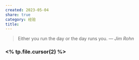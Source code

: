 ```yaml
---
created: 2023-05-04
share: true
category: 经验
title: 
---
```


> Either you run the day or the day runs you.
> — <cite>Jim Rohn</cite>

### <% tp.file.cursor(2) %>
